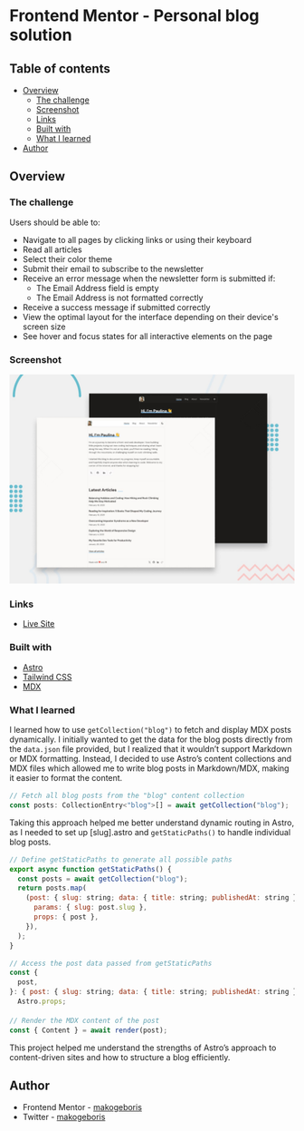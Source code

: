 # Frontend Mentor - Personal blog solution

## Table of contents

- [Overview](#overview)
  - [The challenge](#the-challenge)
  - [Screenshot](#screenshot)
  - [Links](#links)
  - [Built with](#built-with)
  - [What I learned](#what-i-learned)
- [Author](#author)

## Overview

### The challenge

Users should be able to:

- Navigate to all pages by clicking links or using their keyboard
- Read all articles
- Select their color theme
- Submit their email to subscribe to the newsletter
- Receive an error message when the newsletter form is submitted if:
  - The Email Address field is empty
  - The Email Address is not formatted correctly
- Receive a success message if submitted correctly
- View the optimal layout for the interface depending on their device's screen size
- See hover and focus states for all interactive elements on the page

### Screenshot

![](/public/images/preview.jpg)

### Links

- [Live Site](https://pau-blog-astro.netlify.app/)

### Built with

- [Astro](https://astro.build/)
- [Tailwind CSS](https://tailwindcss.com/)
- [MDX](https://mdxjs.com/)

### What I learned

I learned how to use `getCollection("blog")` to fetch and display MDX posts dynamically. I initially wanted to get the data for the blog posts directly from the `data.json` file provided, but I realized that it wouldn’t support Markdown or MDX formatting.
Instead, I decided to use Astro’s content collections and MDX files which allowed me to write blog posts in Markdown/MDX, making it easier to format the content.

```js
// Fetch all blog posts from the "blog" content collection
const posts: CollectionEntry<"blog">[] = await getCollection("blog");
```

Taking this approach helped me better understand dynamic routing in Astro, as I needed to set up [slug].astro and `getStaticPaths()` to handle individual blog posts.

```js
// Define getStaticPaths to generate all possible paths
export async function getStaticPaths() {
  const posts = await getCollection("blog");
  return posts.map(
    (post: { slug: string; data: { title: string; publishedAt: string } }) => ({
      params: { slug: post.slug },
      props: { post },
    }),
  );
}
```

```js
// Access the post data passed from getStaticPaths
const {
  post,
}: { post: { slug: string; data: { title: string; publishedAt: string } } } =
  Astro.props;

// Render the MDX content of the post
const { Content } = await render(post);
```

This project helped me understand the strengths of Astro’s approach to content-driven sites and how to structure a blog efficiently.

## Author

- Frontend Mentor - [makogeboris](https://www.frontendmentor.io/profile/makogeboris)
- Twitter - [makogeboris](https://x.com/makogeboris)
